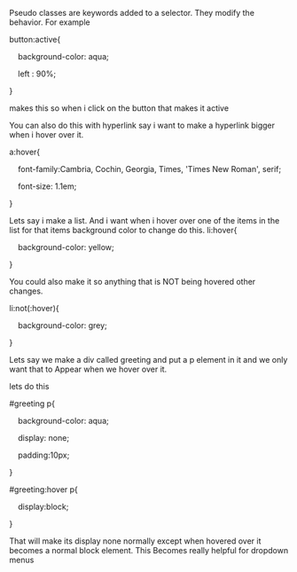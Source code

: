 
Pseudo classes are keywords added to a selector. They modify the behavior. For example


button:active{

    background-color: aqua;

    left : 90%;


}


makes this so when i click on the button that makes it active




You can also do this with hyperlink say i want to make a hyperlink bigger when i hover over it.

a:hover{

    font-family:Cambria, Cochin, Georgia, Times, 'Times New Roman', serif;

    font-size: 1.1em;

}




Lets say i make a list. And i want when i hover over one of the items in the list for that items background color to change do this. 
li:hover{

    background-color: yellow;

}

You could also make it so anything that is NOT being hovered other changes.

li:not(:hover){

    background-color: grey;

}


Lets say we make a div called greeting and put a p element in it and we only want that to Appear when we hover over it.

lets do this

#greeting p{

    background-color: aqua;

    display: none;

    padding:10px;

}

  
  

#greeting:hover p{

    display:block;

}



That will make its display none normally except when hovered over it becomes a normal block element. This Becomes really helpful for dropdown menus 